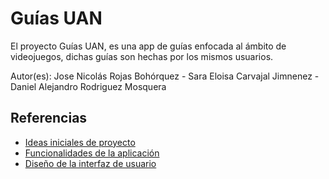 # Guías UAN

El proyecto Guías UAN, es una app de guías enfocada al ámbito de videojuegos, dichas guías son hechas por los mismos usuarios.

Autor(es): Jose Nicolás Rojas Bohórquez - Sara Eloisa Carvajal Jimnenez - Daniel Alejandro Rodriguez Mosquera

## Referencias

- [Ideas iniciales de proyecto](docs/ideas.md)
- [Funcionalidades de la aplicación](docs/funcionalidades.md)
- [Diseño de la interfaz de usuario](docs/ui.md)
